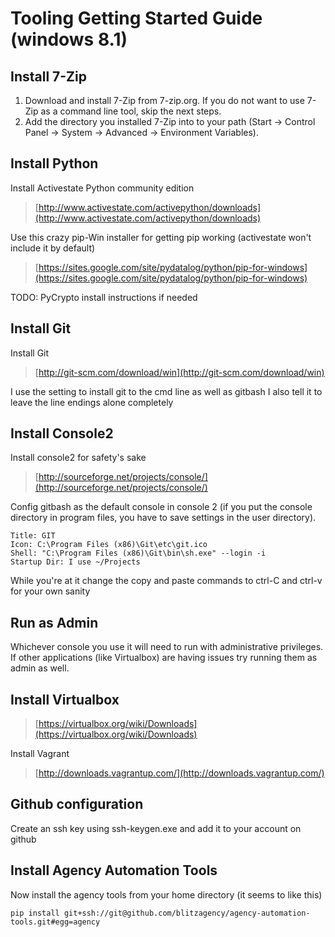 Tooling Getting Started Guide (windows 8.1)
=============================================

Install 7-Zip
---------------
1. Download and install 7-Zip from 7-zip.org. If you do not want to use 7-Zip as a command line tool, skip the next steps.
2. Add the directory you installed 7-Zip into to your path (Start -> Control Panel -> System -> Advanced -> Environment Variables).


Install Python
---------------

Install Activestate Python community edition 
>[http://www.activestate.com/activepython/downloads](http://www.activestate.com/activepython/downloads)

Use this crazy pip-Win installer for getting pip working (activestate won't include it by default)
>[https://sites.google.com/site/pydatalog/python/pip-for-windows](https://sites.google.com/site/pydatalog/python/pip-for-windows)

TODO: PyCrypto install instructions if needed

Install Git
---------------

Install Git 
>[http://git-scm.com/download/win](http://git-scm.com/download/win)

I use the setting to install git to the cmd line as well as gitbash 
I also tell it to leave the line endings alone completely

Install Console2
---------------------

Install console2 for safety's sake 
>[http://sourceforge.net/projects/console/](http://sourceforge.net/projects/console/)

Config gitbash as the default console in console 2 (if you put the console directory in program files, you have to save settings in the user directory).

	Title: GIT
	Icon: C:\Program Files (x86)\Git\etc\git.ico
	Shell: "C:\Program Files (x86)\Git\bin\sh.exe" --login -i 
	Startup Dir: I use ~/Projects

While you're at it change the copy and paste commands to ctrl-C and ctrl-v for your own sanity

Run as Admin
---------------

Whichever console you use it will need to run with administrative privileges. If other applications (like Virtualbox) are having issues try running them as admin as well.

Install Virtualbox
----------------------
>[https://virtualbox.org/wiki/Downloads](https://virtualbox.org/wiki/Downloads)

Install Vagrant
>[http://downloads.vagrantup.com/](http://downloads.vagrantup.com/)

Github configuration
-------------------
Create an ssh key using ssh-keygen.exe and add it to your account on github

	
Install Agency Automation Tools
-----------------------
Now install the agency tools from your home directory (it seems to like this)

	pip install git+ssh://git@github.com/blitzagency/agency-automation-tools.git#egg=agency